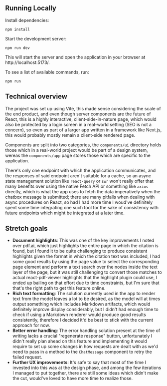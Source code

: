 ## Running Locally

Install dependencies:

```
npm install
```

Start the development server:

```
npm run dev
```

This will start the server and open the application in your browser at http://localhost:5173/.

To see a list of available commands, run:

```
npm run
```

## Technical overview

The project was set up using Vite, this made sense considering the scale of the end product, and even though server components are the future of React, this is a highly interactive, client-side-in-nature page, which would also be protected by a login screen in a real-world setting (SEO is not a concern), so even as part of a larger app written in a framework like Next.js, this would probably mostly remain a client-side rendered page.

Components are split into two categories, the `components/ui` directory holds those which in a real-world project would be part of a design system, wereas the `components/app` page stores those which are specific to the application.

There's only one endpoint with which the application communicates, and the responses of said endpoint aren't suitable for a cache, so an async state management solution like `react-query` or `swr` won't really offer that many benefits over using the native Fetch API or something like `axios` directly, which is what the app uses to fetch the data imperatively when the chatbox message is submitted; there are many pitfalls when dealing with async procedures on React, so had I had more time I woud've definitely spent some time integrating one such tool for the sake of consistency with future endpoints which might be integrated at a later time.

## Stretch goals

- **Document highlights**: This was one of the key improvements I noted over pdf.ai, which just highlights the entire page in which the citation is found, but I found it to be quite challenging to produce consistent highlights given the format in which the citation text was included, I had some good results by using the page value to select the corresponding page element and perform a text search over the nodes inside the text layer of the page, but it was still challenging to convert those matches to actual react-pdf-viewer highlights that the highlight plugin could use, I ended up bailing on that effort due to time constraints, but I'm sure that that's the right path to get this feature online.
- **Rich text formatting**: The solution currently used in the app to render text from the model leaves a lot to be desired, as the model will at times output something which includes Markdown artifacts, which would definitely improve display considerably, but I didn't had enough time to check if using a Markdown renderer would produce good results consistently, therefore I decided it'd be best to stick with the current approach for now.
- **Better error handling**: The error handling solution present at the time of writing lacks a crucial "regenerate response" button, unfortunately I didn't really plan ahead on this feature and implementing it would require to set up some changes in how requests are dealt with as we'd need to pass in a method to the `ChatMessage` component to retry the failed request.
- **Further UX improvements**: It's safe to say that most of the time I invested into this was at the design phase, and among the few iterations I managed to put together, there are still some ideas which didn't make the cut, would've loved to have more time to realize those.
